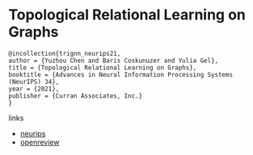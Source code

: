 # Topological Relational Learning on Graphs

```
@incollection{trignn_neurips21,
author = {Yuzhou Chen and Baris Coskunuzer and Yulia Gel},
title = {Topological Relational Learning on Graphs},
booktitle = {Advances in Neural Information Processing Systems (NeurIPS) 34},
year = {2021},
publisher = {Curran Associates, Inc.}
}
```

links
- [neurips](https://neurips.cc/Conferences/2021/ScheduleMultitrack?event=27275)
- [openreview](https://openreview.net/forum?id=YOc9i6-NrQk)

